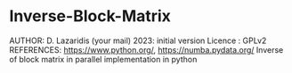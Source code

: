 # Inverse-Block-Matrix
AUTHOR: D. Lazaridis (your mail)
2023: initial version
Licence : GPLv2
REFERENCES:  https://www.python.org/, https://numba.pydata.org/
Inverse of block matrix in parallel implementation in python
